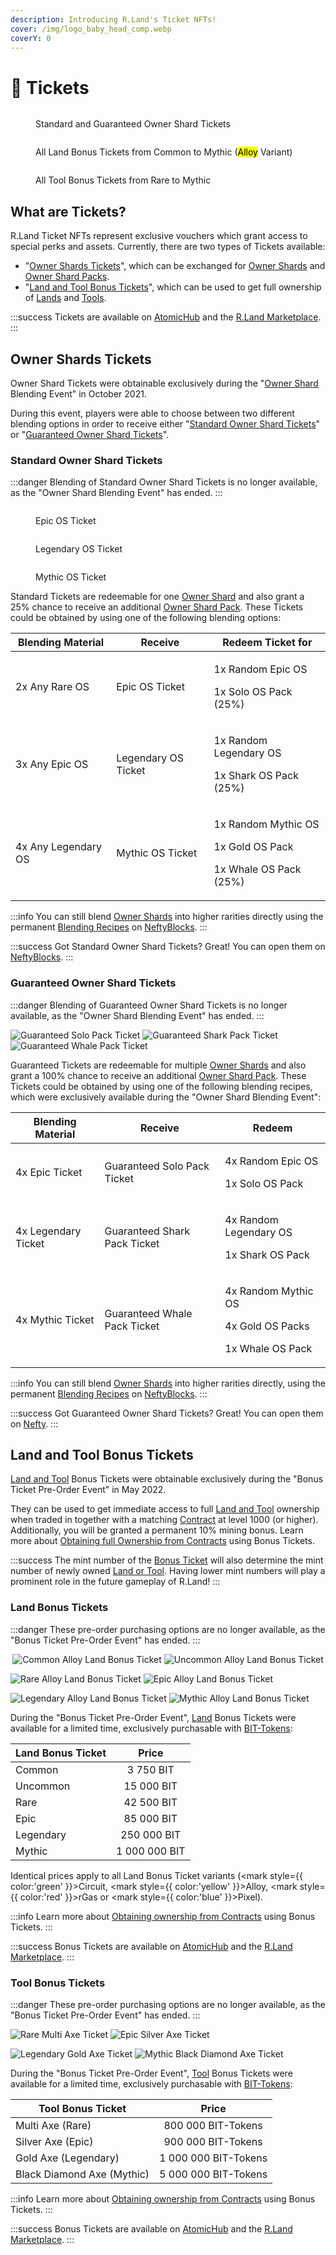 ```yaml
---
description: Introducing R.Land's Ticket NFTs!
cover: /img/logo_baby_head_comp.webp
coverY: 0
---
```


# 🎫 Tickets

<figure><img src="/img/ALL OS TICKETS.png" alt="" /><figcaption><p>Standard and Guaranteed Owner Shard Tickets</p></figcaption></figure>

<figure><img src="/img/ALL BONUS LAND TICKETS.png" alt="" /><figcaption><p>All Land Bonus Tickets from Common to Mythic (<mark style={{ color:'yellow' }}>Alloy</mark> Variant)</p></figcaption></figure>

<figure><img src="/img/ALL BONUS TOOL TICKETS.png" alt="" /><figcaption><p>All Tool Bonus Tickets from Rare to Mythic</p></figcaption></figure>

## What are Tickets?

R.Land Ticket NFTs represent exclusive vouchers which grant access to special perks and assets. Currently, there are two types of Tickets available:

* "[Owner Shards Tickets](tickets.md#the-owner-shards-tickets)", which can be exchanged for [Owner Shards](owner-shards-os.md) and [Owner Shard Packs](packs.md).
* "[Land and Tool Bonus Tickets](tickets.md#pre-order-bonus-tickets)", which can be used to get full ownership of [Lands](broken-reference) and [Tools](broken-reference).

:::success
Tickets are available on [AtomicHub](https://wax.atomichub.io/market?collection\_name=rland\&order=desc\&schema\_name=tickets\&sort=created\&symbol=WAX) and the [R.Land Marketplace](https://market.r.land).
:::

## Owner Shards Tickets

Owner Shard Tickets were obtainable exclusively during the "[Owner Shard](owner-shards-os.md) Blending Event" in October 2021.&#x20;

During this event, players were able to choose between two different blending options in order to receive either "[Standard Owner Shard Tickets](tickets.md#standard-owner-shard-tickets)" or "[Guaranteed Owner Shard Tickets](tickets.md#undefined)".

### Standard Owner Shard Tickets

:::danger
Blending of Standard Owner Shard Tickets is no longer available, as the "Owner Shard Blending Event" has ended.
:::

<div>

<figure><img src="/img/epic blend.png" alt="" /><figcaption><p>Epic OS Ticket</p></figcaption></figure>

 

<figure><img src="/img/legendary ticket.png" alt="" /><figcaption><p>Legendary OS Ticket</p></figcaption></figure>

 

<figure><img src="/img/mythic ticket.png" alt="" /><figcaption><p>Mythic OS Ticket</p></figcaption></figure>

</div>

Standard Tickets are redeemable for one [Owner Shard](owner-shards-os.md) and also grant a 25% chance to receive an additional [Owner Shard Pack](packs.md#os-packs). These Tickets could be obtained by using one of the following blending options:

| Blending Material   | Receive             | Redeem Ticket for                                                             |
| ------------------- | ------------------- | ----------------------------------------------------------------------------- |
| 2x Any Rare OS      | Epic OS Ticket      | <p>1x Random Epic OS</p><p>1x Solo OS Pack (25%)</p>                          |
| 3x Any Epic OS      | Legendary OS Ticket | <p>1x Random Legendary OS</p><p>1x Shark OS Pack (25%)</p>                    |
| 4x Any Legendary OS | Mythic OS Ticket    | <p>1x Random Mythic OS</p><p>1x Gold OS Pack</p><p>1x Whale OS Pack (25%)</p> |

:::info
You can still blend [Owner Shards](owner-shards-os.md) into higher rarities directly using the permanent [Blending Recipes](owner-shards-os.md#blending) on [NeftyBlocks](https://neftyblocks.com/c/rland/blends/).
:::

:::success
Got Standard Owner Shard Tickets? Great! You can open them on [NeftyBlocks](https://neftyblocks.com/c/rland/packs).
:::

### Guaranteed Owner Shard Tickets

:::danger
Blending of Guaranteed Owner Shard Tickets is no longer available, as the "Owner Shard Blending Event" has ended.
:::

![Guaranteed Solo Pack Ticket](</img/Epic_ticket.png>) ![Guaranteed Shark Pack Ticket](</img/Legend_Ticket.png>) ![Guaranteed Whale Pack Ticket](</img/Mythic_Ticket.png>)

Guaranteed Tickets are redeemable for multiple [Owner Shards](owner-shards-os.md) and also grant a 100% chance to receive an additional [Owner Shard Pack](packs.md#os-packs). These Tickets could be obtained by using one of the following blending recipes, which were exclusively available during the "Owner Shard Blending Event":

| Blending Material   | Receive                      | Redeem                                                                   |
| ------------------- | ---------------------------- | ------------------------------------------------------------------------ |
| 4x Epic Ticket      | Guaranteed Solo Pack Ticket  | <p>4x Random Epic OS </p><p>1x Solo OS Pack</p>                          |
| 4x Legendary Ticket | Guaranteed Shark Pack Ticket | <p>4x Random Legendary OS </p><p>1x Shark OS Pack</p>                    |
| 4x Mythic Ticket    | Guaranteed Whale Pack Ticket | <p>4x Random Mythic OS</p><p>4x Gold OS Packs</p><p>1x Whale OS Pack</p> |

:::info
You can still blend [Owner Shards](owner-shards-os.md) into higher rarities directly, using the permanent [Blending Recipes](owner-shards-os.md#blending) on [NeftyBlocks](https://neftyblocks.com/c/rland/blends/).
:::

:::success
Got Guaranteed Owner Shard Tickets? Great! You can open them on [Nefty](https://neftyblocks.com/c/rland/packs).
:::

## Land and Tool Bonus Tickets

[Land and Tool](lands-and-tools.md) Bonus Tickets were obtainable exclusively during the "Bonus Ticket Pre-Order Event" in May 2022.

They can be used to get immediate access to full [Land and Tool](lands-and-tools.md) ownership when traded in together with a matching [Contract](land-and-tool-contracts.md) at level 1000 (or higher). Additionally, you will be granted a permanent 10% mining bonus. Learn more about [Obtaining full Ownership from Contracts](land-and-tool-contracts.md#obtaining-full-ownership-from-contracts) using Bonus Tickets.

:::success
The mint number of the [Bonus Ticket](tickets.md) will also determine the mint number of newly owned [Land or Tool](lands-and-tools.md). Having lower mint numbers will play a prominent role in the future gameplay of R.Land!
:::

### Land Bonus Tickets

:::danger
These pre-order purchasing options are no longer available, as the "Bonus Ticket Pre-Order Event" has ended.
:::

<div align="center">

<img src="/img/ticket_alloy_common-b0974fda_comp.webp" alt="Common Alloy Land Bonus Ticket" />

 

<img src="/img/ticket_alloy_uncommon-680b40e6_comp.webp" alt="Uncommon Alloy Land Bonus Ticket" />

</div>

![Rare Alloy Land Bonus Ticket](//img/ticket\_alloy\_rare-de1d79d3\_comp.webp) ![Epic Alloy Land Bonus Ticket](//img/ticket\_alloy\_epic-f76c1190\_comp.webp)

![Legendary Alloy Land Bonus Ticket](//img/ticket\_alloy\_legendary-d3b8063e\_comp.webp) ![Mythic Alloy Land Bonus Ticket](//img/ticket\_alloy\_mythic-fd68cde1\_comp.webp)

During the "Bonus Ticket Pre-Order Event", [Land](broken-reference) Bonus Tickets were available for a limited time, exclusively purchasable with [BIT-Tokens](/tokenomics/bit-token):

| Land Bonus Ticket |     Price     |
| ----------------- | :-----------: |
| Common            |   3 750 BIT   |
| Uncommon          |   15 000 BIT  |
| Rare              |   42 500 BIT  |
| Epic              |   85 000 BIT  |
| Legendary         |  250 000 BIT  |
| Mythic            | 1 000 000 BIT |

Identical prices apply to all Land Bonus Ticket variants (<mark style={{ color:'green' }}>Circuit</mark>, <mark style={{ color:'yellow' }}>Alloy</mark>, <mark style={{ color:'red' }}>rGas</mark> or <mark style={{ color:'blue' }}>Pixel</mark>).

:::info
Learn more about [Obtaining ownership from Contracts](land-and-tool-contracts.md#obtaining-ownership-from-contracts) using Bonus Tickets.
:::

:::success
Bonus Tickets are available on [AtomicHub](https://wax.atomichub.io/market?collection\_name=rland\&order=desc\&schema\_name=tickets\&sort=created\&symbol=WAX) and the [R.Land Marketplace](https://market.r.land).
:::

### Tool Bonus Tickets

:::danger
These pre-order purchasing options are no longer available, as the "Bonus Ticket Pre-Order Event" has ended.
:::

![Rare Multi Axe Ticket](//img/ticket\_axe\_rare-8441bc7b\_comp.webp) ![Epic Silver Axe Ticket](//img/ticket\_axe\_epic-d69f5dc5\_comp.webp)

![ Legendary Gold Axe Ticket](//img/ticket\_axe\_legendary-b3a1a4a2\_comp.webp) ![ Mythic Black Diamond Axe Ticket](//img/ticket\_axe\_mythic-3c440664\_comp.webp)

During the "Bonus Ticket Pre-Order Event", [Tool](broken-reference) Bonus Tickets were available for a limited time, exclusively purchasable with [BIT-Tokens](/tokenomics/bit-token):

| Tool Bonus Ticket          |         Price        |
| -------------------------- | :------------------: |
| Multi Axe (Rare)           |  800 000 BIT-Tokens  |
| Silver Axe (Epic)          |  900 000 BIT-Tokens  |
| Gold Axe (Legendary)       | 1 000 000 BIT-Tokens |
| Black Diamond Axe (Mythic) | 5 000 000 BIT-Tokens |

:::info
Learn more about [Obtaining ownership from Contracts](land-and-tool-contracts.md#obtaining-ownership-from-contracts) using Bonus Tickets.
:::

:::success
Bonus Tickets are available on [AtomicHub](https://wax.atomichub.io/market?collection\_name=rland\&order=desc\&schema\_name=tickets\&sort=created\&symbol=WAX) and the [R.Land Marketplace](https://market.r.land).
:::
